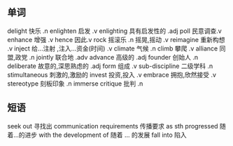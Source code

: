 ## 单词
delight 快乐 .n
enlighten 启发 .v enlighting 具有启发性的 .adj
poll 民意调查.v
enhance 增强 .v hence 因此.v
rock 摇滚乐 .n 摇晃,摇动 .v
reimagine 重新构想 .v
inject 给...注射 ,注入...资金(时间) .v
climate 气候 .n climb 攀爬 .v
alliance 同盟,政党 .n
jointly 联合地 .adv
advance 高级的 .adj
founder 创始人 .n
deliberate 故意的,深思熟虑的 .adj
form 组成 .v
sub-discipline 二级学科 .n
stimultaneous 刺激的,激励的
invest 投资,投入 .v
embrace 拥抱,欣然接受 .v
stereotype 刻板印象 .n
immerse 
critique 批判 .n





## 短语
seek out 寻找出
communication requirements 传播要求
as sth progressed 随着...的进步
with the development of 随着 ... 的发展
fall into 陷入